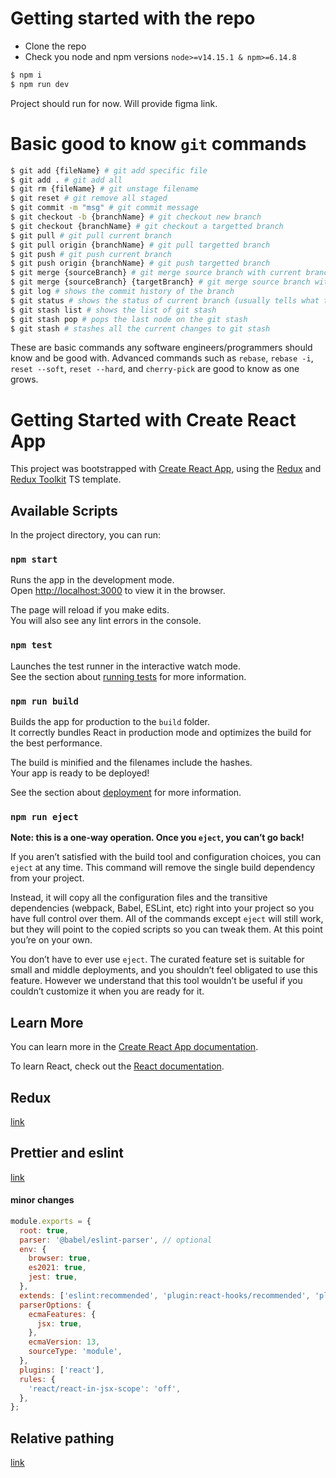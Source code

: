 # Getting started with the repo

- Clone the repo
- Check you node and npm versions `node>=v14.15.1 & npm>=6.14.8`

```bash
$ npm i
$ npm run dev
```

Project should run for now. Will provide figma link.

# Basic good to know `git` commands

```bash
$ git add {fileName} # git add specific file
$ git add . # git add all
$ git rm {fileName} # git unstage filename
$ git reset # git remove all staged
$ git commit -m "msg" # git commit message
$ git checkout -b {branchName} # git checkout new branch
$ git checkout {branchName} # git checkout a targetted branch
$ git pull # git pull current branch
$ git pull origin {branchName} # git pull targetted branch
$ git push # git push current branch
$ git push origin {branchName} # git push targetted branch
$ git merge {sourceBranch} # git merge source branch with current branch
$ git merge {sourceBranch} {targetBranch} # git merge source branch with targetted branch
$ git log # shows the commit history of the branch
$ git status # shows the status of current branch (usually tells what to do next as well)
$ git stash list # shows the list of git stash
$ git stash pop # pops the last node on the git stash
$ git stash # stashes all the current changes to git stash
```

These are basic commands any software engineers/programmers should know and be good with. Advanced commands such as `rebase`, `rebase -i`, `reset --soft`, `reset --hard`, and `cherry-pick` are good to know as one grows.

# Getting Started with Create React App

This project was bootstrapped with [Create React App](https://github.com/facebook/create-react-app), using the [Redux](https://redux.js.org/) and [Redux Toolkit](https://redux-toolkit.js.org/) TS template.

## Available Scripts

In the project directory, you can run:

### `npm start`

Runs the app in the development mode.\
Open [http://localhost:3000](http://localhost:3000) to view it in the browser.

The page will reload if you make edits.\
You will also see any lint errors in the console.

### `npm test`

Launches the test runner in the interactive watch mode.\
See the section about [running tests](https://facebook.github.io/create-react-app/docs/running-tests) for more information.

### `npm run build`

Builds the app for production to the `build` folder.\
It correctly bundles React in production mode and optimizes the build for the best performance.

The build is minified and the filenames include the hashes.\
Your app is ready to be deployed!

See the section about [deployment](https://facebook.github.io/create-react-app/docs/deployment) for more information.

### `npm run eject`

**Note: this is a one-way operation. Once you `eject`, you can’t go back!**

If you aren’t satisfied with the build tool and configuration choices, you can `eject` at any time. This command will remove the single build dependency from your project.

Instead, it will copy all the configuration files and the transitive dependencies (webpack, Babel, ESLint, etc) right into your project so you have full control over them. All of the commands except `eject` will still work, but they will point to the copied scripts so you can tweak them. At this point you’re on your own.

You don’t have to ever use `eject`. The curated feature set is suitable for small and middle deployments, and you shouldn’t feel obligated to use this feature. However we understand that this tool wouldn’t be useful if you couldn’t customize it when you are ready for it.

## Learn More

You can learn more in the [Create React App documentation](https://facebook.github.io/create-react-app/docs/getting-started).

To learn React, check out the [React documentation](https://reactjs.org/).

## Redux

[link](https://react-redux.js.org/introduction/getting-started)

## Prettier and eslint

[link](https://dev.to/knowankit/setup-eslint-and-prettier-in-react-app-357b)

#### minor changes

```js
module.exports = {
  root: true,
  parser: '@babel/eslint-parser', // optional
  env: {
    browser: true,
    es2021: true,
    jest: true,
  },
  extends: ['eslint:recommended', 'plugin:react-hooks/recommended', 'plugin:prettier/recommended'],
  parserOptions: {
    ecmaFeatures: {
      jsx: true,
    },
    ecmaVersion: 13,
    sourceType: 'module',
  },
  plugins: ['react'],
  rules: {
    'react/react-in-jsx-scope': 'off',
  },
};
```

## Relative pathing

[link](https://create-react-app.dev/docs/importing-a-component/#absolute-imports)
